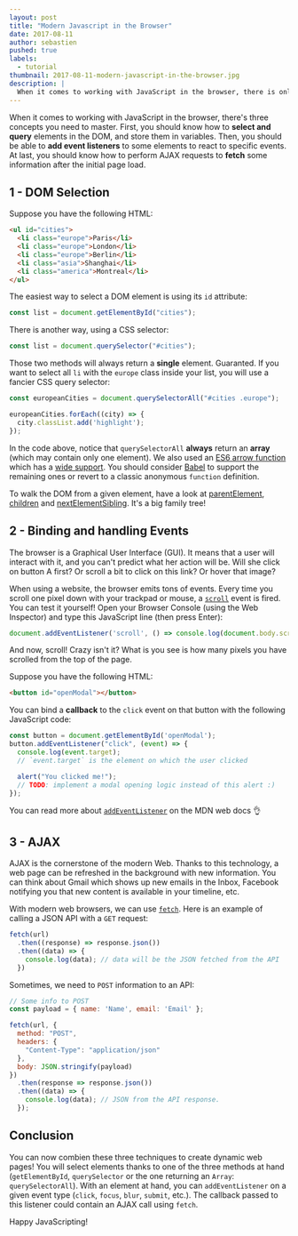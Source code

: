 ```yaml
---
layout: post
title: "Modern Javascript in the Browser"
date: 2017-08-11
author: sebastien
pushed: true
labels:
  - tutorial
thumbnail: 2017-08-11-modern-javascript-in-the-browser.jpg
description: |
  When it comes to working with JavaScript in the browser, there is only 3 concepts you need to master. DOM selection, Event Handling and AJAX
---
```


When it comes to working with JavaScript in the browser, there's three concepts you need to master. First, you should know how to **select and query** elements in the DOM, and store them in variables. Then, you should be able to **add event listeners** to some elements to react to specific events. At last, you should know how to perform AJAX requests to **fetch** some information after the initial page load.

## 1 - DOM Selection

Suppose you have the following HTML:

```html
<ul id="cities">
  <li class="europe">Paris</li>
  <li class="europe">London</li>
  <li class="europe">Berlin</li>
  <li class="asia">Shanghai</li>
  <li class="america">Montreal</li>
</ul>
```

The easiest way to select a DOM element is using its `id` attribute:

```js
const list = document.getElementById("cities");
```

There is another way, using a CSS selector:

```js
const list = document.querySelector("#cities");
```

Those two methods will always return a **single** element. Guaranted. If you want to select all `li` with the `europe` class inside your list, you will use a fancier CSS query selector:

```js
const europeanCities = document.querySelectorAll("#cities .europe");

europeanCities.forEach((city) => {
  city.classList.add('highlight');
});
```

In the code above, notice that `querySelectorAll` **always** return an **array** (which may contain only one element). We also used an [ES6 arrow function](https://developer.mozilla.org/en/docs/Web/JavaScript/Reference/Functions/Arrow_functions) which has a [wide support](http://caniuse.com/#search=arrow%20function). You should consider [Babel](https://babeljs.io/) to support the remaining ones or revert to a classic anonymous `function` definition.

To walk the DOM from a given element, have a look at [parentElement](https://developer.mozilla.org/en/docs/Web/API/Node/parentElement), [children](https://developer.mozilla.org/en-US/docs/Web/API/ParentNode/children) and [nextElementSibling](https://developer.mozilla.org/en-US/docs/Web/API/NonDocumentTypeChildNode/nextElementSibling). It's a big family tree!

## 2 - Binding and handling Events

The browser is a Graphical User Interface (GUI). It means that a user will interact with it, and you can't predict what her action will be. Will she click on button A first? Or scroll a bit to click on this link? Or hover that image?

When using a website, the browser emits tons of events. Every time you scroll one pixel down with your trackpad or mouse, a [`scroll`](https://developer.mozilla.org/en-US/docs/Web/Events/scroll) event is fired. You can test it yourself! Open your Browser Console (using the Web Inspector) and type this JavaScript line (then press Enter):

```js
document.addEventListener('scroll', () => console.log(document.body.scrollTop));
```

And now, scroll! Crazy isn't it? What is you see is how many pixels you have scrolled from the top of the page.

Suppose you have the following HTML:

```html
<button id="openModal"></button>
```

You can bind a **callback** to the `click` event on that button with the following JavaScript code:

```js
const button = document.getElementById('openModal');
button.addEventListener("click", (event) => {
  console.log(event.target);
  // `event.target` is the element on which the user clicked

  alert("You clicked me!");
  // TODO: implement a modal opening logic instead of this alert :)
});
```

You can read more about [`addEventListener`](https://developer.mozilla.org/en-US/docs/Web/API/EventTarget/addEventListener) on the MDN web docs 👌

## 3 - AJAX

AJAX is the cornerstone of the modern Web. Thanks to this technology, a web page can be refreshed in the background with new information. You can think about Gmail which shows up new emails in the Inbox, Facebook notifying you that new content is available in your timeline, etc.

With modern web browsers, we can use [`fetch`](http://caniuse.com/#search=fetch). Here is an example of calling a JSON API with a `GET` request:

```js
fetch(url)
  .then((response) => response.json())
  .then((data) => {
    console.log(data); // data will be the JSON fetched from the API
  })
```

Sometimes, we need to `POST` information to an API:

```js
// Some info to POST
const payload = { name: 'Name', email: 'Email' };

fetch(url, {
  method: "POST",
  headers: {
    "Content-Type": "application/json"
  },
  body: JSON.stringify(payload)
})
  .then(response => response.json())
  .then((data) => {
    console.log(data); // JSON from the API response.
  });
```

## Conclusion

You can now combien these three techniques to create dynamic web pages! You will select elements thanks to one of the three methods at hand (`getElementById`, `querySelector` or the one returning an `Array`: `querySelectorAll`). With an element at hand, you can `addEventListener` on a given event type (`click`, `focus`, `blur`, `submit`, etc.). The callback passed to this listener could contain an AJAX call using `fetch`.

Happy JavaScripting!
